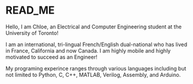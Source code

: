 # READ_ME

Hello, I am Chloe, an Electrical and Computer Engineering student at the University of Toronto!

I am an international, tri-lingual French/English dual-national who has lived in France, California and now Canada.
I am highly mobile and highly motivated to succeed as an Engineer!

My programing experince ranges through various languages including but not limited to Python, C, C++, MATLAB, Verilog, Assembly, and Arduino.

